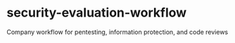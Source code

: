 # security-evaluation-workflow
Company workflow for pentesting, information protection, and code reviews
